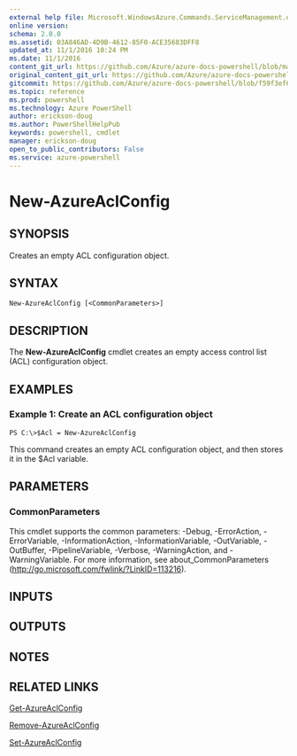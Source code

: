 ```yaml
---
external help file: Microsoft.WindowsAzure.Commands.ServiceManagement.dll-Help.xml
online version: 
schema: 2.0.0
ms.assetid: 03A846AD-4D9B-4612-85F0-ACE35683DFF8
updated_at: 11/1/2016 10:24 PM
ms.date: 11/1/2016
content_git_url: https://github.com/Azure/azure-docs-powershell/blob/master/azureps-cmdlets-docs/ServiceManagement/Azure.Service/v0.9.8/New-AzureAclConfig.md
original_content_git_url: https://github.com/Azure/azure-docs-powershell/blob/master/azureps-cmdlets-docs/ServiceManagement/Azure.Service/v0.9.8/New-AzureAclConfig.md
gitcommit: https://github.com/Azure/azure-docs-powershell/blob/f59f3ef60bc592383812213e69fd77ba950759ed/azureps-cmdlets-docs/ServiceManagement/Azure.Service/v0.9.8/New-AzureAclConfig.md
ms.topic: reference
ms.prod: powershell
ms.technology: Azure PowerShell
author: erickson-doug
ms.author: PowerShellHelpPub
keywords: powershell, cmdlet
manager: erickson-doug
open_to_public_contributors: False
ms.service: azure-powershell
---
```


# New-AzureAclConfig

## SYNOPSIS
Creates an empty ACL configuration object.

## SYNTAX

```
New-AzureAclConfig [<CommonParameters>]
```

## DESCRIPTION
The **New-AzureAclConfig** cmdlet creates an empty access control list (ACL) configuration object.

## EXAMPLES

### Example 1: Create an ACL configuration object
```
PS C:\>$Acl = New-AzureAclConfig
```

This command creates an empty ACL configuration object, and then stores it in the $Acl variable.

## PARAMETERS

### CommonParameters
This cmdlet supports the common parameters: -Debug, -ErrorAction, -ErrorVariable, -InformationAction, -InformationVariable, -OutVariable, -OutBuffer, -PipelineVariable, -Verbose, -WarningAction, and -WarningVariable. For more information, see about_CommonParameters (http://go.microsoft.com/fwlink/?LinkID=113216).

## INPUTS

## OUTPUTS

## NOTES

## RELATED LINKS

[Get-AzureAclConfig](xref:ServiceManagement/Azure.Service/v0.9.8/Get-AzureAclConfig.md)

[Remove-AzureAclConfig](xref:ServiceManagement/Azure.Service/v0.9.8/Remove-AzureAclConfig.md)

[Set-AzureAclConfig](xref:ServiceManagement/Azure.Service/v0.9.8/Set-AzureAclConfig.md)


